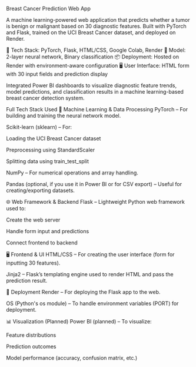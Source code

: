 Breast Cancer Prediction Web App

A machine learning-powered web application that predicts whether a tumor is benign or malignant based on 30 diagnostic features. Built with PyTorch and Flask, trained on the UCI Breast Cancer dataset, and deployed on Render.

🔧 Tech Stack: PyTorch, Flask, HTML/CSS, Google Colab, Render
💾 Model: 2-layer neural network, Binary classification
📦 Deployment: Hosted on Render with environment-aware configuration
🖥️ User Interface: HTML form with 30 input fields and prediction display


Integrated Power BI dashboards to visualize diagnostic feature trends, model predictions, and classification results in a machine learning-based breast cancer detection system.

Full Tech Stack Used
🧠 Machine Learning & Data Processing
PyTorch – For building and training the neural network model.

Scikit-learn (sklearn) – For:

Loading the UCI Breast Cancer dataset

Preprocessing using StandardScaler

Splitting data using train_test_split

NumPy – For numerical operations and array handling.

Pandas (optional, if you use it in Power BI or for CSV export) – Useful for creating/exporting datasets.

🌐 Web Framework & Backend
Flask – Lightweight Python web framework used to:

Create the web server

Handle form input and predictions

Connect frontend to backend

🖥️ Frontend & UI
HTML/CSS – For creating the user interface (form for inputting 30 features).

Jinja2 – Flask’s templating engine used to render HTML and pass the prediction result.

🚀 Deployment
Render – For deploying the Flask app to the web.

OS (Python's os module) – To handle environment variables (PORT) for deployment.

📊 Visualization (Planned)
Power BI (planned) – To visualize:

Feature distributions

Prediction outcomes

Model performance (accuracy, confusion matrix, etc.)
